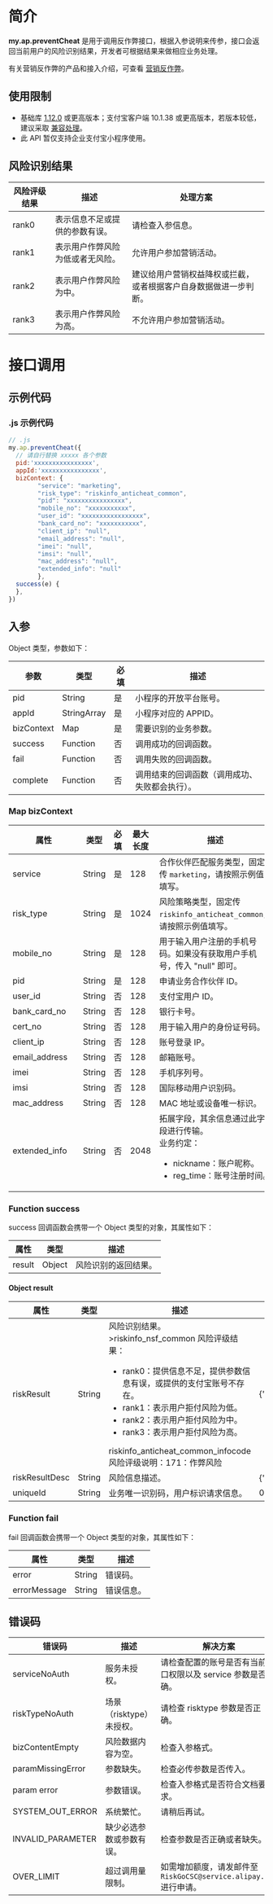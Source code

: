 # 简介
**my.ap.preventCheat** 是用于调用反作弊接口，根据入参说明来传参，接口会返回当前用户的风险识别结果，开发者可根据结果来做相应业务处理。

有关营销反作弊的产品和接入介绍，可查看 [营销反作弊](https://opendocs.alipay.com/mini/introduce/antimarketcheat)。

## 使用限制

- 基础库 [1.12.0](https://opendocs.alipay.com/mini/framework/lib) 或更高版本；支付宝客户端 10.1.38 或更高版本，若版本较低，建议采取 [兼容处理](https://opendocs.alipay.com/mini/framework/compatibility)。
- 此 API 暂仅支持企业支付宝小程序使用。

## 风险识别结果
| **风险评级结果** | **描述** | **处理方案** |
| --- | --- | --- |
| rank0 | 表示信息不足或提供的参数有误。 | 请检查入参信息。 |
| rank1 | 表示用户作弊风险为低或者无风险。 | 允许用户参加营销活动。 |
| rank2 | 表示用户作弊风险为中。 | 建议给用户营销权益降权或拦截，或者根据客户自身数据做进一步判断。 |
| rank3 | 表示用户作弊风险为高。 | 不允许用户参加营销活动。 |

# 接口调用

## 示例代码

### .js 示例代码
```javascript
// .js
my.ap.preventCheat({
  // 请自行替换 xxxxx 各个参数
  pid:'xxxxxxxxxxxxxxxx',
  appId:'xxxxxxxxxxxxxxxx',
  bizContext: {
        "service": "marketing", 
        "risk_type": "riskinfo_anticheat_common", 
        "pid": "xxxxxxxxxxxxxxxx", 
        "mobile_no": "xxxxxxxxxxx", 
        "user_id": "xxxxxxxxxxxxxxxxx", 
        "bank_card_no": "xxxxxxxxxxx", 
        "client_ip": "null", 
        "email_address": "null", 
        "imei": "null", 
        "imsi": "null", 
        "mac_address": "null", 
        "extended_info": "null"
        },
  success(e) {
  },
})
```

## 入参
Object 类型，参数如下：

| **参数** | **类型** | **必填** | **描述** |
| --- | --- | --- | --- |
| pid | String | 是 | 小程序的开放平台账号。 |
| appId | StringArray | 是 | 小程序对应的 APPID。 |
| bizContext | Map | 是 | 需要识别的业务参数。 |
| success | Function | 否 | 调用成功的回调函数。 |
| fail | Function | 否 | 调用失败的回调函数。 |
| complete | Function | 否 | 调用结束的回调函数（调用成功、失败都会执行）。 |

### Map bizContext
| **属性** | **类型** | **必填** | **最大长度** | **描述** | **示例值** |
| --- | --- | --- | --- | --- | --- |
| service | String | 是 | 128 | 合作伙伴匹配服务类型，固定传 `marketing`，请按照示例值填写。 | 固定传 marketing |
| risk_type | String | 是 | 1024 | 风险策略类型，固定传 `riskinfo_anticheat_common`，请按照示例值填写。 | 固定传 riskinfo_anticheat_common |
| mobile_no | String | 是 | 128 | 用于输入用户注册的手机号码。如果没有获取用户手机号，传入 "null" 即可。 | 13810935692 |
| pid | String | 是 | 128 | 申请业务合作伙伴  ID。 | 20881111222222 |
| user_id | String | 否 | 128 | 支付宝用户 ID。 | 20881111222233 |
| bank_card_no     | String | 否 | 128 | 银行卡号。 | 62223456765456 |
| cert_no | String | 否 | 128 | 用于输入用户的身份证号码。 | 230109199911110921 |
| client_ip | String | 否 | 128 | 账号登录 IP。 | 192.168.0.1 |
| email_address | String | 否 | 128 | 邮箱账号。 | `zhifubao@163.com` |
| imei | String | 否 | 128 | 手机序列号。 | 865736031418584 |
| imsi | String | 否 | 128 | 国际移动用户识别码。 | 460001234567890 |
| mac_address | String | 否 | 128 | MAC 地址或设备唯一标识。 | 42.118.71.72 |
| extended_info | String | 否 | 2048 | 拓展字段，其余信息通过此字段进行传输。<br />业务约定：<ul><li> nickname：账户昵称。</li><li>reg_time：账号注册时间。</li></ul> | "extended_info": { " nickname": "小蚂蚁"," reg_time": "2018-10-01 00:00:09" } |

### Function success
success 回调函数会携带一个 Object 类型的对象，其属性如下：

| **属性** | **类型** | **描述** |
| --- | --- | --- |
| result | Object | 风险识别的返回结果。 |

#### Object result
| **属性** | **类型** | **描述** | **示例值** |
| --- | --- | --- | --- |
| riskResult | String | 风险识别结果。<br />>riskinfo_nsf_common 风险评级结果：<ul><li>rank0：提供信息不足，提供参数信息有误，或提供的支付宝账号不存在。</li><li>rank1：表示用户拒付风险为低。</li><li>rank2：表示用户拒付风险为中。</li><li>rank3：表示用户拒付风险为高。</li></ul>riskinfo_anticheat_common_infocode 风险评级说明：171：作弊风险 | {\"riskinfo_anticheat_common\":\"rank3\",\"riskinfo_anticheat_common_infocode\":\"171\"} |
| riskResultDesc | String | 风险信息描述。 | {\"rank0\":\"等级0\"} |
| uniqueId   | String | 业务唯一识别码，用户标识请求信息。 | 0b92uueie87636222 |

### Function fail
fail 回调函数会携带一个 Object 类型的对象，其属性如下：

| **属性** | **类型** | **描述** |
| --- | --- | --- |
| error | String | 错误码。 |
| errorMessage | String | 错误信息。 |

## 错误码

| **错误码** | **描述** | **解决方案** |
| --- | --- | --- |
| serviceNoAuth | 服务未授权。 | 请检查配置的账号是否有当前接口权限以及 service 参数是否正确。 |
| riskTypeNoAuth | 场景（risktype）未授权。 | 请检查 risktype 参数是否正确。 |
| bizContentEmpty | 风险数据内容为空。 | 检查入参格式。 |
| paramMissingError | 参数缺失。 | 检查必传参数是否传入。 |
| param error | 参数错误。 | 检查入参格式是否符合文档要求。 |
| SYSTEM_OUT_ERROR | 系统繁忙。 | 请稍后再试。 |
| INVALID_PARAMETER | 缺少必选参数或参数有误。 | 检查参数是否正确或者缺失。 |
| OVER_LIMIT | 超过调用量限制。 | 如需增加额度，请发邮件至 `RiskGoCSC@service.alipay.com` 进行申请。 |
